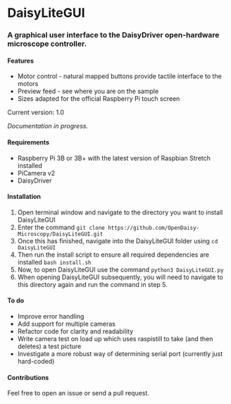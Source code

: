 # **DaisyLiteGUI**
### A graphical user interface to the DaisyDriver open-hardware microscope controller.
#### Features
+ Motor control - natural mapped buttons provide tactile interface to the motors
+ Preview feed - see where you are on the sample
+ Sizes adapted for the official Raspberry Pi touch screen

Current version: 1.0

*Documentation in progress.*

#### Requirements
+ Raspberry Pi 3B or 3B+ with the latest version of Raspbian Stretch installed
+ PiCamera v2
+ DaisyDriver

#### Installation
1. Open terminal window and navigate to the directory you want to install DaisyLiteGUI
2. Enter the command `git clone https://github.com/OpenDaisy-Microscopy/DaisyLiteGUI.git`
3. Once this has finished, navigate into the DaisyLiteGUI folder using `cd DaisyLiteGUI`
4. Then run the install script to ensure all required dependencies are installed `bash install.sh`
5. Now, to open DaisyLiteGUI use the command `python3 DaisyLiteGUI.py`
6. When opening DaisyLiteGUI subsequently, you will need to navigate to this directory again and run the command in step 5.

#### To do
+ Improve error handling
+ Add support for multiple cameras
+ Refactor code for clarity and readability
+ Write camera test on load up which uses raspistill to take (and then deletes) a test picture
+ Investigate a more robust way of determining serial port (currently just hard-coded)

#### Contributions
Feel free to open an issue or send a pull request.
